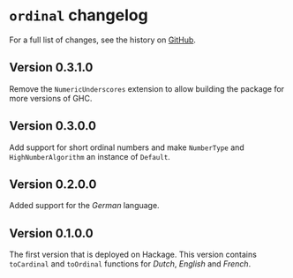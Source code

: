 # `ordinal` changelog

For a full list of changes, see the history on [GitHub](https://github.com/hapytex/ordinal).

## Version 0.3.1.0

Remove the `NumericUnderscores` extension to allow building the package for more
versions of GHC.

## Version 0.3.0.0

Add support for short ordinal numbers and make `NumberType` and `HighNumberAlgorithm`
an instance of `Default`.

## Version 0.2.0.0

Added support for the *German* language.

## Version 0.1.0.0

The first version that is deployed on Hackage. This version contains
`toCardinal` and `toOrdinal` functions for *Dutch*, *English* and *French*.
